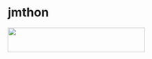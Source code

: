 # jmthon

<p align="left"><a href="https://heroku.com/deploy?template=https://github.com/W_E_E_4
/musi"> <img src="https://img.shields.io/badge/Deploy%20To%20Heroku-purple?style=for-the-badge&logo=heroku" width="320" height="58.45"/></a></p>
